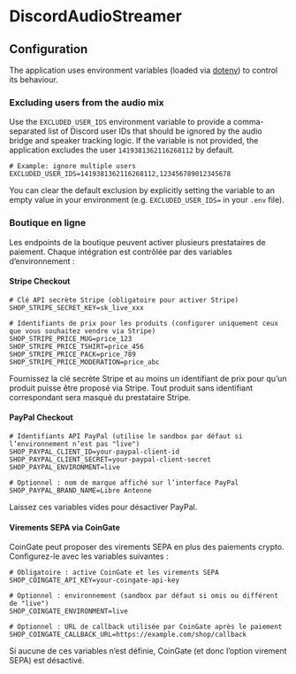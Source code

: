 # DiscordAudioStreamer

## Configuration

The application uses environment variables (loaded via [dotenv](https://github.com/motdotla/dotenv)) to control its behaviour.

### Excluding users from the audio mix

Use the `EXCLUDED_USER_IDS` environment variable to provide a comma-separated list of Discord user IDs that should be ignored by the audio bridge and speaker tracking logic. If the variable is not provided, the application excludes the user `1419381362116268112` by default.

```env
# Example: ignore multiple users
EXCLUDED_USER_IDS=1419381362116268112,123456789012345678
```

You can clear the default exclusion by explicitly setting the variable to an empty value in your environment (e.g. `EXCLUDED_USER_IDS=` in your `.env` file).

### Boutique en ligne

Les endpoints de la boutique peuvent activer plusieurs prestataires de paiement. Chaque intégration est contrôlée par des variables d’environnement :

#### Stripe Checkout

```env
# Clé API secrète Stripe (obligatoire pour activer Stripe)
SHOP_STRIPE_SECRET_KEY=sk_live_xxx

# Identifiants de prix pour les produits (configurer uniquement ceux que vous souhaitez vendre via Stripe)
SHOP_STRIPE_PRICE_MUG=price_123
SHOP_STRIPE_PRICE_TSHIRT=price_456
SHOP_STRIPE_PRICE_PACK=price_789
SHOP_STRIPE_PRICE_MODERATION=price_abc
```

Fournissez la clé secrète Stripe et au moins un identifiant de prix pour qu’un produit puisse être proposé via Stripe. Tout produit sans identifiant correspondant sera masqué du prestataire Stripe.

#### PayPal Checkout

```env
# Identifiants API PayPal (utilise le sandbox par défaut si l’environnement n’est pas "live")
SHOP_PAYPAL_CLIENT_ID=your-paypal-client-id
SHOP_PAYPAL_CLIENT_SECRET=your-paypal-client-secret
SHOP_PAYPAL_ENVIRONMENT=live

# Optionnel : nom de marque affiché sur l’interface PayPal
SHOP_PAYPAL_BRAND_NAME=Libre Antenne
```

Laissez ces variables vides pour désactiver PayPal.

#### Virements SEPA via CoinGate

CoinGate peut proposer des virements SEPA en plus des paiements crypto. Configurez-le avec les variables suivantes :

```env
# Obligatoire : active CoinGate et les virements SEPA
SHOP_COINGATE_API_KEY=your-coingate-api-key

# Optionnel : environnement (sandbox par défaut si omis ou différent de "live")
SHOP_COINGATE_ENVIRONMENT=live

# Optionnel : URL de callback utilisée par CoinGate après le paiement
SHOP_COINGATE_CALLBACK_URL=https://example.com/shop/callback
```

Si aucune de ces variables n’est définie, CoinGate (et donc l’option virement SEPA) est désactivé.
